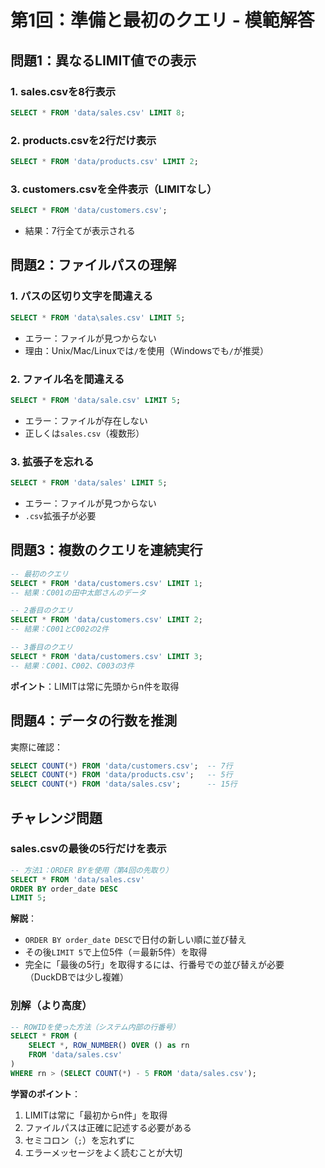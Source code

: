 # 第1回：準備と最初のクエリ - 模範解答

## 問題1：異なるLIMIT値での表示

### 1. sales.csvを8行表示
```sql
SELECT * FROM 'data/sales.csv' LIMIT 8;
```

### 2. products.csvを2行だけ表示
```sql
SELECT * FROM 'data/products.csv' LIMIT 2;
```

### 3. customers.csvを全件表示（LIMITなし）
```sql
SELECT * FROM 'data/customers.csv';
```
- 結果：7行全てが表示される

## 問題2：ファイルパスの理解

### 1. パスの区切り文字を間違える
```sql
SELECT * FROM 'data\sales.csv' LIMIT 5;
```
- エラー：ファイルが見つからない
- 理由：Unix/Mac/Linuxでは`/`を使用（Windowsでも`/`が推奨）

### 2. ファイル名を間違える
```sql
SELECT * FROM 'data/sale.csv' LIMIT 5;
```
- エラー：ファイルが存在しない
- 正しくは`sales.csv`（複数形）

### 3. 拡張子を忘れる
```sql
SELECT * FROM 'data/sales' LIMIT 5;
```
- エラー：ファイルが見つからない
- `.csv`拡張子が必要

## 問題3：複数のクエリを連続実行

```sql
-- 最初のクエリ
SELECT * FROM 'data/customers.csv' LIMIT 1;
-- 結果：C001の田中太郎さんのデータ

-- 2番目のクエリ
SELECT * FROM 'data/customers.csv' LIMIT 2;
-- 結果：C001とC002の2件

-- 3番目のクエリ
SELECT * FROM 'data/customers.csv' LIMIT 3;
-- 結果：C001、C002、C003の3件
```

**ポイント**：LIMITは常に先頭からn件を取得

## 問題4：データの行数を推測

実際に確認：
```sql
SELECT COUNT(*) FROM 'data/customers.csv';  -- 7行
SELECT COUNT(*) FROM 'data/products.csv';   -- 5行
SELECT COUNT(*) FROM 'data/sales.csv';      -- 15行
```

## チャレンジ問題

### sales.csvの最後の5行だけを表示
```sql
-- 方法1：ORDER BYを使用（第4回の先取り）
SELECT * FROM 'data/sales.csv' 
ORDER BY order_date DESC 
LIMIT 5;
```

**解説**：
- `ORDER BY order_date DESC`で日付の新しい順に並び替え
- その後`LIMIT 5`で上位5件（＝最新5件）を取得
- 完全に「最後の5行」を取得するには、行番号での並び替えが必要（DuckDBでは少し複雑）

### 別解（より高度）
```sql
-- ROWIDを使った方法（システム内部の行番号）
SELECT * FROM (
    SELECT *, ROW_NUMBER() OVER () as rn 
    FROM 'data/sales.csv'
) 
WHERE rn > (SELECT COUNT(*) - 5 FROM 'data/sales.csv');
```

**学習のポイント**：
1. LIMITは常に「最初からn件」を取得
2. ファイルパスは正確に記述する必要がある
3. セミコロン（`;`）を忘れずに
4. エラーメッセージをよく読むことが大切